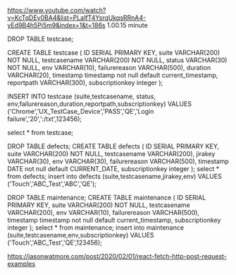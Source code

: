 https://www.youtube.com/watch?v=KcTqDEy0BA4&list=PLaIfT4YsrqUkqsRRnA4-yEd9B4h5Pj5m9&index=1&t=186s
1.00.15 minute

DROP TABLE testcase;

CREATE TABLE testcase (
ID SERIAL PRIMARY KEY,
suite VARCHAR(200) NOT NULL,
testcasename VARCHAR(200) NOT NULL,
status VARCHAR(30) NOT NULL,
env VARCHAR(10),
failurereason VARCHAR(500),
duration VARCHAR(20),
timestamp timestamp not null default current_timestamp,
reportpath VARCHAR(300),
subscriptionkey integer
);

INSERT INTO testcase
(suite,testcasename, status, env,failurereason,duration,reportpath,subscriptionkey)
VALUES
('Chrome','UX_TestCase_Device','PASS','QE','Login failure','20',':/txt',123456);

select \* from testcase;

DROP TABLE defects;
CREATE TABLE defects (
ID SERIAL PRIMARY KEY,
suite VARCHAR(200) NOT NULL,
testcasename VARCHAR(200),
jirakey VARCHAR(30),
env VARCHAR(30),
failurereason VARCHAR(500),
timestamp DATE not null default CURRENT_DATE,
subscriptionkey integer
);
select \* from defects;
insert into defects (suite,testcasename,jirakey,env) VALUES ('Touch','ABC_Test','ABC','QE');

DROP TABLE maintenance;
CREATE TABLE maintenance (
ID SERIAL PRIMARY KEY,
suite VARCHAR(200) NOT NULL,
testcasename VARCHAR(200),
env VARCHAR(10),
failurereason VARCHAR(500),
timestamp timestamp not null default current_timestamp,
subscriptionkey integer
);
select \* from maintenance;
insert into maintenance (suite,testcasename,env,subscriptionkey) VALUES ('Touch','ABC_Test','QE',123456);

https://jasonwatmore.com/post/2020/02/01/react-fetch-http-post-request-examples
